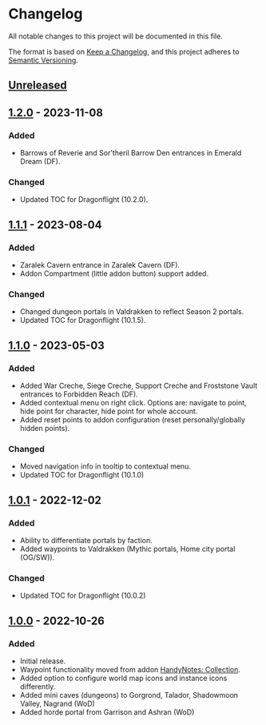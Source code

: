 # Changelog

All notable changes to this project will be documented in this file.

The format is based on [Keep a Changelog](https://keepachangelog.com/en/1.0.0/),
and this project adheres to [Semantic Versioning](https://semver.org/spec/v2.0.0.html).

## [Unreleased]

## [1.2.0] - 2023-11-08

### Added

- Barrows of Reverie and Sor'theril Barrow Den entrances in Emerald Dream (DF).

### Changed

- Updated TOC for Dragonflight (10.2.0).

## [1.1.1] - 2023-08-04

### Added

- Zaralek Cavern entrance in Zaralek Cavern (DF).
- Addon Compartment (little addon button) support added.

### Changed

- Changed dungeon portals in Valdrakken to reflect Season 2 portals.
- Updated TOC for Dragonflight (10.1.5).

## [1.1.0] - 2023-05-03

### Added

- Added War Creche, Siege Creche, Support Creche and Froststone Vault entrances to Forbidden Reach (DF).
- Added contextual menu on right click. Options are: navigate to point, hide point for character, hide point for whole account.
- Added reset points to addon configuration (reset personally/globally hidden points).

### Changed

- Moved navigation info in tooltip to contextual menu.
- Updated TOC for Dragonflight (10.1.0)

## [1.0.1] - 2022-12-02

### Added

- Ability to differentiate portals by faction.
- Added waypoints to Valdrakken (Mythic portals, Home city portal (OG/SW)).

### Changed

- Updated TOC for Dragonflight (10.0.2)

## [1.0.0] - 2022-10-26

### Added

- Initial release.
- Waypoint functionality moved from addon [HandyNotes: Collection](https://www.curseforge.com/wow/addons/handynotes-collection/settings/description).
- Added option to configure world map icons and instance icons differently.
- Added mini caves (dungeons) to Gorgrond, Talador, Shadowmoon Valley, Nagrand (WoD)
- Added horde portal from Garrison and Ashran (WoD)

[Unreleased]: https://gitlab.com/mulambo/nooks-and-crannies/-/compare/v1.2.0...master
[1.2.0]: https://gitlab.com/mulambo/nooks-and-crannies/-/releases/v1.2.0
[1.1.1]: https://gitlab.com/mulambo/nooks-and-crannies/-/releases/v1.1.1
[1.1.0]: https://gitlab.com/mulambo/nooks-and-crannies/-/releases/v1.1.0
[1.0.1]: https://gitlab.com/mulambo/nooks-and-crannies/-/releases/v1.0.1
[1.0.0]: https://gitlab.com/mulambo/nooks-and-crannies/-/releases/v1.0.0
